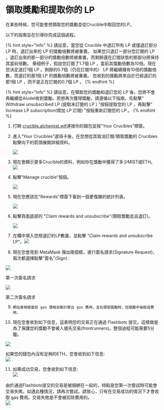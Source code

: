# 領取獎勵和提取你的 LP

在某些時候，您可能會想領取您的獎勵並從Crucible中取回您的LP。 

以下的指南旨在引導你完成這個過程。 

{% hint style="info" %}
請註意，當您從 Crucible 中退訂所有 LP 或僅退訂部分 LP 時，退訂出來的 LP 的獎勵倍數將被重置。 如果您只退訂一部分您訂閱的 LP ，退訂出來的那一部分的獎勵倍數將被重置，而剩餘還在訂閱狀態的那部分將保持其當前倍數。 舉個例子，假設您訂閱了1.7個 LP ，當前其獎勵倍數為10倍。現在您決定退訂1個 LP 。剩餘的0.7個（仍在訂閱中的） LP 將繼續擁有10倍的獎勵倍數，而退訂的那1個 LP 的獎勵倍數將被重置。 您收到的獎勵將來自於已經退訂的那1個 LP ，而不是正在訂閱的0.7個 LP 。
{% endhint %}

{% hint style="info" %}
請註意，在領取您的獎勵和退訂您的 LP 後，您將不會再繼續從Aludel收到獎勵。若想再次獲得獎勵，請遵循以下指南，先點擊" Withdraw unsubscribed LP \(提取未訂閱的 LP \) "按鈕提取您的 LP ，再點擊" Increase LP subscription\(增加 LP 訂閱\) "按鈕重新訂閱您的 LP 。
{% endhint %}

1. 打開 [crucible.alchemist.wtf](https://crucible.alchemist.wtf/)連接你的錢包並按"Your Crucibles"標簽。
2. 進入“Your Crucibles”選項卡後，在您想從其取消訂閱/領取獎勵的 Crucibles 點擊向下的箭頭展開詳細資料。

  
   ![](../../.gitbook/assets/screenshot-2021-05-07-at-12.50.58.png) 

3. 現在會顯示更多Crucible的資料，例如你在獎勵中獲得了多少MIST或ETH。 ![](../../.gitbook/assets/screenshot-2021-05-07-at-12.50.42.png) 
4. 點擊“Manage crucible”按鈕。

  
   ![](../../.gitbook/assets/screenshot-2021-05-07-at-12.51.04.png) 

5. 現在您應該在"Rewards"標簽下看到一個更復雜的統計列表。

  
    ![](../../.gitbook/assets/screenshot-2021-05-07-at-12.51.22.png) 

6. 點擊頁面底部的 "Claim rewards and unsubscribe"\(領取獎勵並且退訂\)。

  
   ![](../../.gitbook/assets/screenshot-2021-05-07-at-13.05.52.png) 

7. 在欄中填入您想退訂的LP數量，並點擊 "Claim rewards and unsubscribe LP"。![](../../.gitbook/assets/1.png)
8. 現在您會見到 MetaMask 彈出兩個框，進行簽名請求\(Signature Request\)，兩次都選擇點擊"簽名"\(Sign\) :

![](../../.gitbook/assets/2%20%282%29%20%282%29%20%281%29.png)

第一次簽名請求

![](../../.gitbook/assets/3%20%281%29%20%285%29%20%281%29%20%284%29.png)

第二次簽名請求  


9.     網站會根據當前 gas 價格自動計算出 gas 費用，並在領取獎勵時，從獎勵中抽取這費用。

10.   現在您會收到如下信息，這表明您的交易正在通過 Flashbots 提交。這樣做是為了保護您的獎勵不會被人搶先交易\(frontrunners\)。整個過程可能需要5分鐘。

![](../../.gitbook/assets/4%20%281%29%20%282%29.png)  
  
如果您的錢包內沒有足夠的ETH，您會收到如下信息:  
![](../../.gitbook/assets/edlin%20%281%29.png)  


11.   如果成功交易，您會收到如下信息:  
![](../../.gitbook/assets/6.png)  
  
由於通過Flashbots提交的交易是被捆綁在一起的，特點是您第一次嘗試時可能會交易失敗。如遇此種情況，請再次嘗試。請放心，只有在交易成功的情況下才會收取 gas 費用。交易失敗是不會被扣除費用的。  
![](../../.gitbook/assets/7%20%281%29.png)

